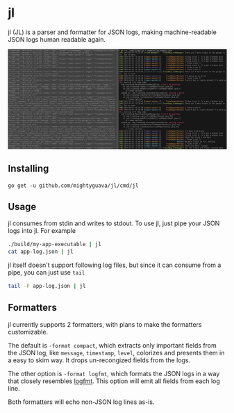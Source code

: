 # jl

jl (JL) is a parser and formatter for JSON logs, making machine-readable JSON logs human readable again.

![side-by-side-comparison](./examples/jl_side_by_side.jpg)

## Installing

```
go get -u github.com/mightyguava/jl/cmd/jl
```

## Usage

jl consumes from stdin and writes to stdout. To use jl, just pipe your JSON logs into jl. For example

```sh
./build/my-app-executable | jl
cat app-log.json | jl
```

jl itself doesn't support following log files, but since it can consume from a pipe, you can just use `tail`
```sh
tail -F app-log.json | jl
```

## Formatters

jl currently supports 2 formatters, with plans to make the formatters customizable.

The default is `-format compact`, which extracts only important fields from the JSON log, like `message`, `timestamp`, `level`, colorizes and presents them in a easy to skim way. It drops un-recongized fields from the logs.

The other option is `-format logfmt`, which formats the JSON logs in a way that closely resembles [logfmt](https://blog.codeship.com/logfmt-a-log-format-thats-easy-to-read-and-write/). This option will emit all fields from each log line.

Both formatters will echo non-JSON log lines as-is.
